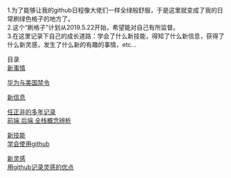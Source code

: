 1.为了能够让我的github日程像大佬们一样全绿般舒服，于是这里就变成了我的日常刷绿色格子的地方了。  
2.这个“刷格子”计划从2019.5.22开始，希望能对自己有所监督。  
3.在这里记录下自己的成长道路：学会了什么新技能，得知了什么新信息，获得了什么新灵感，发生了什么新的有趣的事情，etc...

目录  
[新事情](https://github.com/linyang23/hello-world/tree/master/%E6%96%B0%E4%BA%8B%E6%83%85)  

  [华为与美国禁令](https://github.com/linyang23/hello-world/blob/master/%E6%96%B0%E4%BA%8B%E6%83%85/%E5%8D%8E%E4%B8%BA%E4%B8%8E%E7%BE%8E%E5%9B%BD%E7%A6%81%E4%BB%A4)  
  
[新信息](https://github.com/linyang23/hello-world/tree/master/%E6%96%B0%E4%BF%A1%E6%81%AF)
  
  [任正非的多年记录](https://github.com/linyang23/hello-world/blob/master/%E6%96%B0%E4%BF%A1%E6%81%AF/%E4%BB%BB%E6%AD%A3%E9%9D%9E%E7%9A%84%E5%A4%9A%E5%B9%B4%E8%AE%B0%E5%BD%95)  
  [前端 后端 全栈概念辨析](https://github.com/linyang23/hello-world/blob/master/%E6%96%B0%E4%BF%A1%E6%81%AF/%E5%89%8D%E7%AB%AF%20%E5%90%8E%E7%AB%AF%20%E5%85%A8%E6%A0%88%E6%A6%82%E5%BF%B5%E8%BE%A8%E6%9E%90.md) 
  
[新技能](https://github.com/linyang23/hello-world/tree/master/%E6%96%B0%E6%8A%80%E8%83%BD)  
  [学会使用github](https://github.com/linyang23/hello-world/tree/master/%E6%96%B0%E6%8A%80%E8%83%BD/新技能/学会使用github)  
  
[新灵感](https://github.com/linyang23/hello-world/tree/master/%E6%96%B0%E6%8A%80%E8%83%BD/新灵感)  
  [用github记录灵感的优点](https://github.com/linyang23/hello-world/tree/master/%E6%96%B0%E6%8A%80%E8%83%BD/新灵感/#用github记录灵感的优点)

